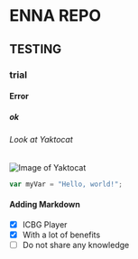 # ENNA REPO 
## TESTING
### trial  
#### Error
##### ok
###### Look at Yaktocat
![Image of Yaktocat](https://octodex.github.com/images/yaktocat.png)

``` javascript
var myVar = "Hello, world!";
```

#### Adding Markdown
- [x] ICBG Player
- [x] With a lot of benefits
- [ ] Do not share any knowledge

